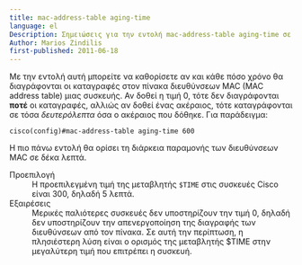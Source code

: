 ```yaml
---
title: mac-address-table aging-time
language: el
Description: Σημειώσεις για την εντολή mac-address-table aging-time σε συσκευές Cisco
Author: Marios Zindilis
first-published: 2011-06-18
---
```


Με την εντολή αυτή μπορείτε να καθορίσετε αν και κάθε πόσο χρόνο θα 
διαγράφονται οι καταγραφές στον πίνακα διευθύνσεων MAC (MAC address 
table) μιας συσκευής. Αν δοθεί η τιμή 0, τότε δεν διαγράφονται **ποτέ** 
οι καταγραφές, αλλιώς αν δοθεί ένας ακέραιος, τότε καταγράφονται σε 
τόσα <i>δευτερόλεπτα</i> όσα ο ακέραιος που δόθηκε. Για παράδειγμα:

    cisco(config)#mac-address-table aging-time 600

Η πιο πάνω εντολή θα ορίσει τη διάρκεια παραμονής των διευθύνσεων MAC 
σε δέκα λεπτά.

<dl>
<dt> Προεπιλογή
</dt><dd> Η προεπιλεγμένη τιμή της μεταβλητής <code>$TIME</code> στις συσκευές Cisco είναι 300, δηλαδή 5 λεπτά.
</dd><dt> Εξαιρέσεις
</dt><dd> Μερικές παλιότερες συσκευές δεν υποστηρίζουν την τιμή 0, δηλαδή δεν υποστηρίζουν την απενεργοποίηση της διαγραφής των διευθύνσεων από τον πίνακα. Σε αυτή την περίπτωση, η πλησιέστερη λύση είναι ο ορισμός της μεταβλητής $TIME στην μεγαλύτερη τιμή που επιτρέπει η συσκευή.
</dd></dl>
